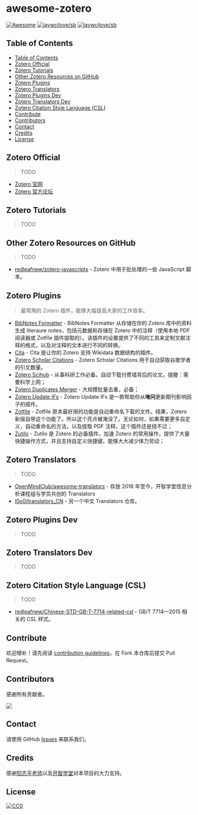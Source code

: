 # awesome-zotero

<!--rehype:style=font-size: 38px; border-bottom: 0; display: flex; min-height: 260px; align-items: center; justify-content: center;-->

[![Awesome](https://awesome.re/badge.svg)](https://github.com/sindresorhus/awesome) [![jaywcjlove/sb](https://wangchujiang.com/sb/lang/english.svg)](README.md) [![jaywcjlove/sb](https://wangchujiang.com/sb/lang/chinese.svg)](README.zh-cn.md)

<!--rehype:style=text-align: center;-->

## Table of Contents

- [Table of Contents](#table-of-contents)
- [Zotero Official](#zotero-official)
- [Zotero Tutorials](#zotero-tutorials)
- [Other Zotero Resources on GitHub](#other-zotero-resources-on-github)
- [Zotero Plugins](#zotero-plugins)
- [Zotero Translators](#zotero-translators)
- [Zotero Plugins Dev](#zotero-plugins-dev)
- [Zotero Translators Dev](#zotero-translators-dev)
- [Zotero Citation Style Language (CSL)](#zotero-citation-style-language-csl)
- [Contribute](#contribute)
- [Contributors](#contributors)
- [Contact](#contact)
- [Credits](#credits)
- [License](#license)

## Zotero Official

> TODO

- [Zotero 官网](https://www.zotero.org/)
- [Zotero 官方论坛](https://forums.zotero.org/discussions)

## Zotero Tutorials

> TODO

## Other Zotero Resources on GitHub

> TODO

- [redleafnew/zotero-javascripts](https://github.com/redleafnew/zotero-javascripts) - Zotero 中用于批处理的一些 JavaScript 脚本。

## Zotero Plugins

> 最常用的 Zotero 插件，能够大幅提高大家的工作效率。

- [BibNotes Formatter](https://github.com/stefanopagliari/bibnotes) - BibNotes Formatter 从存储在你的 Zotero 库中的资料生成 literaure notes，包括元数据和存储在 Zotero 中的注释（使用本地 PDF 阅读器或 Zotfile 插件提取的）。该插件的设置提供了不同的工具来定制文献注释的格式，以及对注释的文本进行不同的转换。
- [Cita](https://github.com/diegodlh/zotero-cita) -  Cita 是让你的 Zotero 支持 Wikidata 数据结构的插件。
- [Zotero Scholar Citations](https://github.com/beloglazov/zotero-scholar-citations) - Zotero Scholar Citations 用于自动获取谷歌学者的引文数量。
- [Zotero Scihub](https://github.com/ethanwillis/zotero-scihub) - 从事科研工作必备。自动下载付费墙背后的论文。提醒：需要科学上网；
- [Zotero Duplicates Merger](https://github.com/frangoud/ZoteroDuplicatesMerger) - 大规模批量去重，必备；
- [Zotero Update IFs](https://github.com/redleafnew/zotero-updateifs) -  Zotero Update IFs 是一款帮助你从**唯问**更新期刊影响因子的插件。
- [Zotfile](https://github.com/jlegewie/zotfile) - Zotfile 原本最好用的功能是自动重命名下载的文件。结果，Zotero 新版自带这个功能了。所以这个亮点被淹没了。无论如何，如果需要更多自定义，自动重命名的方法，以及提取 PDF 注释，这个插件还是绕不过；
- [Zutilo](https://github.com/wshanks/Zutilo) - Zutilo 是 Zotero 的必备插件。加速 Zotero 的常用操作，提供了大量快捷操作方式，并且支持自定义快捷键。能够大大减少体力劳动；

## Zotero Translators

> TODO

- [OpenMindClub/awesome-translators](https://github.com/OpenMindClub/awesome-translators) - 存放 2018 年至今，开智学堂信息分析课程组与学员共创的 Translators
- [l0o0/translators_CN](https://github.com/l0o0/translators_CN) - 另一个中文 Translators 仓库。

## Zotero Plugins Dev

> TODO

## Zotero Translators Dev

> TODO

## Zotero Citation Style Language (CSL)

> TODO

- [redleafnew/Chinese-STD-GB-T-7714-related-csl](https://github.com/redleafnew/Chinese-STD-GB-T-7714-related-csl) - GB/T 7714—2015 相关的 CSL 样式。

## Contribute

欢迎增补！请先阅读 [contribution guidelines](CONTRIBUTING.zh-cn.md)，在 Fork 本仓库后提交 Pull Request。

## Contributors

感谢所有贡献者。

<a href="https://github.com/OpenMindClub/awesome-zotero/graphs/contributors"><img src="https://opencollective.com/awesome-zotero/contributors.svg?width=890&button=false" /></a>

## Contact

请使用 GitHub [Issues](https://github.com/OpenMindClub/awesome-zotero/issues?q=is%3Aissue+is%3Aopen+sort%3Aupdated-desc) 来联系我们。

## Credits

感谢[阳志平老师](https://www.yangzhiping.com/)以及[开智学堂](https://mp.weixin.qq.com/mp/profile_ext?action=home&__biz=MzA4ODM4ODQ3MQ==#wechat_redirect)对本项目的大力支持。

## License

[![CC0][CC0-badge]][CC0-link]

[CC0-badge]: http://mirrors.creativecommons.org/presskit/buttons/88x31/svg/cc-zero.svg
[CC0-link]: https://creativecommons.org/publicdomain/zero/1.0/
